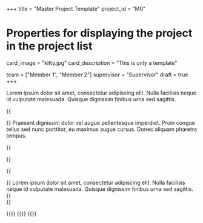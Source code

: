 +++
title = "Master Project Template"
project_id = "M0"

# Properties for displaying the project in the project list
card_image = "kitty.jpg"
card_description = "This is only a template" 

team = ["Member 1", "Member 2"]
supervisor = "Supervisor"
draft = true
+++

Lorem ipsum dolor sit amet, consectetur adipiscing elit. Nulla facilisis neque id vulputate malesuada. Quisque dignissim finibus urna sed sagittis. 

{{<section title="Our Goal">}}
Praesent dignissim dolor vel augue pellentesque imperdiet. Proin congue tellus sed nunc porttitor, eu maximus augue cursus. Donec aliquam pharetra tempus. 

{{</section>}}


{{<section title="The team">}}
Lorem ipsum dolor sit amet, consectetur adipiscing elit. Nulla facilisis neque id vulputate malesuada. Quisque dignissim finibus urna sed sagittis. 
{{</section>}} 

{{<gallery>}}
{{<team-member image="cat.jpg" name="team member cat">}}
{{</gallery>}}

